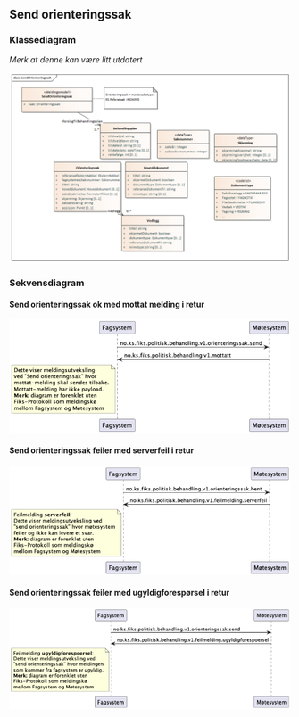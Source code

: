 ## Send orienteringssak

### Klassediagram
*Merk at denne kan være litt utdatert*

![klasseidagram](klassediagram/klassediagram-orienteringssak-send.png)


### Sekvensdiagram
#### Send orienteringssak ok med mottat melding i retur
![sekvensdiagram](sekvensdiagram/sekvensdiagram-orienteringssak-send.png)

#### Send orienteringssak feiler med serverfeil i retur
![sekvensdiagram](sekvensdiagram/sekvensdiagram-orienteringssak-send-serverfeil.png)

#### Send orienteringssak feiler med ugyldigforespørsel i retur
![sekvensdiagram](sekvensdiagram/sekvensdiagram-orienteringssak-send-ugyldigforespoersel.png)
